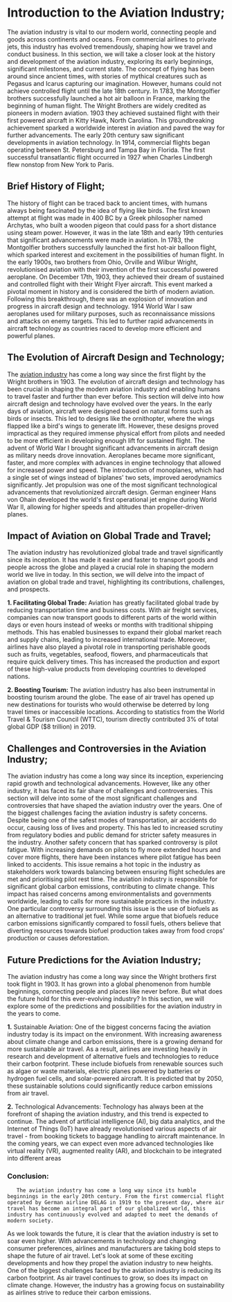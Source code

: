 # Introduction to the Aviation Industry;
The aviation industry is vital to our modern world, connecting people and goods across continents and oceans. From commercial airlines to private jets, this industry has evolved tremendously, shaping how we travel and conduct business.
In this section, we will take a closer look at the history and development of the aviation industry, exploring its early beginnings, significant milestones, and current state.
The concept of flying has been around since ancient times, with stories of mythical creatures such as Pegasus and Icarus capturing our imagination. However, humans could not achieve controlled flight until the late 18th century. In 1783, the Montgolfier brothers successfully launched a hot air balloon in France, marking the beginning of human flight.
The Wright Brothers are widely credited as pioneers in modern aviation. 1903 they achieved sustained flight with their first powered aircraft in Kitty Hawk, North Carolina. This groundbreaking achievement sparked a worldwide interest in aviation and paved the way for further advancements.
The early 20th century saw significant developments in aviation technology. In 1914, commercial flights began operating between St. Petersburg and Tampa Bay in Florida. The first successful transatlantic flight occurred in 1927 when Charles Lindbergh flew nonstop from New York to Paris.
## Brief History of Flight;
The history of flight can be traced back to ancient times, with humans always being fascinated by the idea of flying like birds. The first known attempt at flight was made in 400 BC by a Greek philosopher named Archytas, who built a wooden pigeon that could pass for a short distance using steam power.
However, it was in the late 18th and early 19th centuries that significant advancements were made in aviation. In 1783, the Montgolfier brothers successfully launched the first hot-air balloon flight, which sparked interest and excitement in the possibilities of human flight.
In the early 1900s, two brothers from Ohio, Orville and Wilbur Wright, revolutionised aviation with their invention of the first successful powered aeroplane. On December 17th, 1903, they achieved their dream of sustained and controlled flight with their Wright Flyer aircraft. This event marked a pivotal moment in history and is considered the birth of modern aviation.
Following this breakthrough, there was an explosion of innovation and progress in aircraft design and technology. 1914 World War I saw aeroplanes used for military purposes, such as reconnaissance missions and attacks on enemy targets. This led to further rapid advancements in aircraft technology as countries raced to develop more efficient and powerful planes.
## The Evolution of Aircraft Design and Technology;
The  <a href="https://www.proponent.com/news/aviation-industry/" rel="dofollow"> aviation industry</a> has come a long way since the first flight by the Wright brothers in 1903. The evolution of aircraft design and technology has been crucial in shaping the modern aviation industry and enabling humans to travel faster and further than ever before. This section will delve into how aircraft design and technology have evolved over the years.
In the early days of aviation, aircraft were designed based on natural forms such as birds or insects. This led to designs like the ornithopter, where the wings flapped like a bird's wings to generate lift. However, these designs proved impractical as they required immense physical effort from pilots and needed to be more efficient in developing enough lift for sustained flight.
The advent of World War I brought significant advancements in aircraft design as military needs drove innovation. Aeroplanes became more significant, faster, and more complex with advances in engine technology that allowed for increased power and speed. The introduction of monoplanes, which had a single set of wings instead of biplanes' two sets, improved aerodynamics significantly.
Jet propulsion was one of the most significant technological advancements that revolutionized aircraft design. German engineer Hans von Ohain developed the world's first operational jet engine during World War II, allowing for higher speeds and altitudes than propeller-driven planes.
## Impact of Aviation on Global Trade and Travel;
The aviation industry has revolutionized global trade and travel significantly since its inception. It has made it easier and faster to transport goods and people across the globe and played a crucial role in shaping the modern world we live in today. In this section, we will delve into the impact of aviation on global trade and travel, highlighting its contributions, challenges, and prospects.

**1. Facilitating Global Trade:**
Aviation has greatly facilitated global trade by reducing transportation time and business costs. With air freight services, companies can now transport goods to different parts of the world within days or even hours instead of weeks or months with traditional shipping methods. This has enabled businesses to expand their global market reach and supply chains, leading to increased international trade.
Moreover, airlines have also played a pivotal role in transporting perishable goods such as fruits, vegetables, seafood, flowers, and pharmaceuticals that require quick delivery times. This has increased the production and export of these high-value products from developing countries to developed nations.

**2. Boosting Tourism:**
The aviation industry has also been instrumental in boosting tourism around the globe. The ease of air travel has opened up new destinations for tourists who would otherwise be deterred by long travel times or inaccessible locations. According to statistics from the World Travel & Tourism Council (WTTC), tourism directly contributed 3% of total global GDP ($8 trillion) in 2019.
## Challenges and Controversies in the Aviation Industry;
The aviation industry has come a long way since its inception, experiencing rapid growth and technological advancements. However, like any other industry, it has faced its fair share of challenges and controversies. This section will delve into some of the most significant challenges and controversies that have shaped the aviation industry over the years.
One of the biggest challenges facing the aviation industry is safety concerns. Despite being one of the safest modes of transportation, air accidents do occur, causing loss of lives and property. This has led to increased scrutiny from regulatory bodies and public demand for stricter safety measures in the industry.
Another safety concern that has sparked controversy is pilot fatigue. With increasing demands on pilots to fly more extended hours and cover more flights, there have been instances where pilot fatigue has been linked to accidents. This issue remains a hot topic in the industry as stakeholders work towards balancing between ensuring flight schedules are met and prioritising pilot rest time.
The aviation industry is responsible for significant global carbon emissions, contributing to climate change. This impact has raised concerns among environmentalists and governments worldwide, leading to calls for more sustainable practices in the industry.
One particular controversy surrounding this issue is the use of biofuels as an alternative to traditional jet fuel. While some argue that biofuels reduce carbon emissions significantly compared to fossil fuels, others believe that diverting resources towards biofuel production takes away from food crops' production or causes deforestation.
## Future Predictions for the Aviation Industry;
The aviation industry has come a long way since the Wright brothers first took flight in 1903. It has grown into a global phenomenon from humble beginnings, connecting people and places like never before. But what does the future hold for this ever-evolving industry? In this section, we will explore some of the predictions and possibilities for the aviation industry in the years to come.

**1.** Sustainable Aviation:
One of the biggest concerns facing the aviation industry today is its impact on the environment. With increasing awareness about climate change and carbon emissions, there is a growing demand for more sustainable air travel. As a result, airlines are investing heavily in research and development of alternative fuels and technologies to reduce their carbon footprint. These include biofuels from renewable sources such as algae or waste materials, electric planes powered by batteries or hydrogen fuel cells, and solar-powered aircraft. It is predicted that by 2050, these sustainable solutions could significantly reduce carbon emissions from air travel.

**2.** Technological Advancements:
Technology has always been at the forefront of shaping the aviation industry, and this trend is expected to continue. The advent of artificial intelligence (AI), big data analytics, and the Internet of Things (IoT) have already revolutionised various aspects of air travel - from booking tickets to baggage handling to aircraft maintenance. In the coming years, we can expect even more advanced technologies like virtual reality (VR), augmented reality (AR), and blockchain to be integrated into different areas
### Conclusion:
       The aviation industry has come a long way since its humble beginnings in the early 20th century. From the first commercial flight operated by German airline DELAG in 1919 to the present day, where air travel has become an integral part of our globalized world, this industry has continuously evolved and adapted to meet the demands of modern society.
As we look towards the future, it is clear that the aviation industry is set to soar even higher. With advancements in technology and changing consumer preferences, airlines and manufacturers are taking bold steps to shape the future of air travel. Let's look at some of these exciting developments and how they propel the aviation industry to new heights.
One of the biggest challenges faced by the aviation industry is reducing its carbon footprint. As air travel continues to grow, so does its impact on climate change. However, the industry has a growing focus on sustainability as airlines strive to reduce their carbon emissions.
